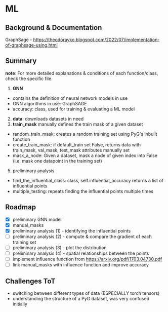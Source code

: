 # ML

## Background & Documentation
GraphSage - https://theodorayko.blogspot.com/2022/07/implementation-of-graphsage-using.html

## Summary
**note**: For more detailed explanations & conditions of each function/class, check the specific file.
1. **GNN**
- contains the definition of neural network models in use   
- GNN algorithms in use: GraphSAGE
- accuracy: class, used for training & evaluating a ML model
2. **data**:
downloads datasets in need
4. **train_mask**
manually defines the train mask of a given dataset 
- random_train_mask: creates a random training set using PyG's inbuilt function
- create_train_mask: if default_train set False, returns data with train_mask, val_mask, test_mask attributes manually set
- mask_a_node: Given a dataset, mask a node of given index into False (i.e. mask one datapoint in the training set)
5. preliminary analysis
- find_the_influential_class: class, self.influential_accuracy returns a list of influential points
- multiple_testing: repeats finding the influential points multiple times  

## Roadmap
- [x] preliminary GNN model
- [x] manual_masks
- [x] preliminary analysis (1) - identifying the influential points 
- [ ] preliminary analysis (2) - compute & compare the gradient of each training set 
- [ ] preliminary analysis (3) - plot the distribution
- [ ] preliminary analysis (4) - spatial relationships between the points 
- [ ] implement influence function from https://arxiv.org/pdf/1703.04730.pdf
- [ ] link manual_masks with influence function and improve accuracy

## Challenges ToT
- switching between different types of data (ESPECIALLY torch tensors) 
- understanding the structure of a PyG dataset, was very confused initially
